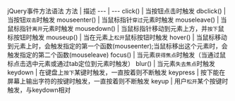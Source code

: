 jQuery事件方法语法
方法 | 描述
--- | ---
click() | 当按钮点击时触发
dbclick() | 当按钮`双击`时触发
mouseenter() | 当鼠标指针`穿过`元素时触发
mouseleave() | 当鼠标指针`离开`元素时触发
mousedown() | 当鼠标指针移动到元素上方，并`按下`鼠标按钮时触发
mouseup() | 当在元素上`松开`鼠标按钮时触发
hover() | 当鼠标移动到元素上时，会触发指定的第一个函数(mouseenter);当鼠标移出这个元素时，会触发指定的第二个函数(mouseleave)
focus() | 当元素`获得焦点`时触发（当通过鼠标点击选中元素或通过tab定位到元素时触发）
blur() | 当元素`失去焦点`时触发
keydown | 在键盘上`按下`某键时触发，一直按着则不断触发
keypress | 按下能在屏幕上输出字符的按键时触发，一直按着则不断触发
keyup | 用户`松开`某个按键时触发，与keydown相对
